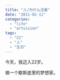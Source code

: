 ```yaml
---
title: "人/为什么活着"
date: "2011-02-11"
categories: 
  - "life"
  - "artvision"
tags: 
  - "22"
  - "人"
  - "生日"
---
```


今天，我迈入22岁。

做一个歇斯底里的梦想家。
